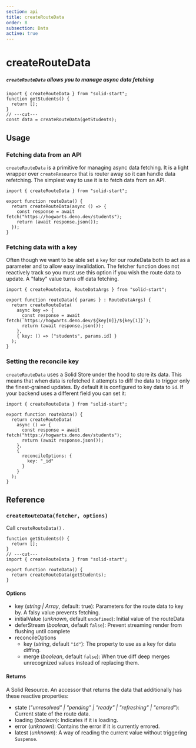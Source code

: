```yaml
---
section: api
title: createRouteData
order: 8
subsection: Data
active: true
---
```


# createRouteData

##### `createRouteData` allows you to manage async data fetching

<div class="text-lg">

```tsx twoslash
import { createRouteData } from "solid-start";
function getStudents() {
  return [];
}
// ---cut---
const data = createRouteData(getStudents);
```

</div>

<table-of-contents></table-of-contents>

## Usage

### Fetching data from an API

`createRouteData` is a primitive for managing async data fetching. It is a light wrapper over `createResource` that is router away so it can handle data refetching. The simplest way to use it is to fetch data from an API.

```tsx twoslash
import { createRouteData } from "solid-start";

export function routeData() {
  return createRouteData(async () => {
    const response = await fetch("https://hogwarts.deno.dev/students");
    return (await response.json());
  });
}
```

### Fetching data with a key

Often though we want to be able set a `key` for our routeData both to act as a parameter and to allow easy invalidation. The fetcher function does not reactively track so you must use this option if you wish the route data to update. A "falsy" value turns off data fetching.

```tsx twoslash
import { createRouteData, RouteDataArgs } from "solid-start";

export function routeData({ params } : RouteDataArgs) {
  return createRouteData(
    async key => {
      const response = await fetch(`https://hogwarts.deno.dev/${key[0]}/${key[1]}`);
      return (await response.json());
    },
    { key: () => ["students", params.id] }
  );
}
```

### Setting the reconcile key

`createRouteData` uses a Solid Store under the hood to store its data. This means that when data is refetched it attempts to diff the data to trigger only the finest-grained updates. By default it is configured to key data to `id`. If your backend uses a different field you can set it:

```tsx twoslash
import { createRouteData } from "solid-start";

export function routeData() {
  return createRouteData(
    async () => {
      const response = await fetch("https://hogwarts.deno.dev/students");
      return (await response.json());
    },
    {
      reconcileOptions: {
        key: "_id"
      }
    }
  );
}
```

## Reference

### `createRouteData(fetcher, options)`

Call `createRouteData()` .

```tsx twoslash
function getStudents() {
  return [];
}
// ---cut---
import { createRouteData } from "solid-start";

export function routeData() {
  return createRouteData(getStudents);
}
```

#### Options

- key (_string | Array_, default: true): Parameters for the route data to key by. A falsy value prevents fetching.
- initialValue (_unknown_, default `undefined`): Initial value of the routeData
- deferStream (_boolean_, default `false`): Prevent streaming render from flushing until complete
- reconcileOptions
  - key (_string_, default `"id"`): The property to use as a key for data diffing.
  - merge (_boolean_, default `false`): When true diff deep merges unrecognized values instead of replacing them.
#### Returns

A Solid Resource. An accessor that returns the data that additionally has these reactive properties:

- state (_"unresolved" | "pending" | "ready" | "refreshing" | "errored"_): Current state of the route data.
- loading (_boolean_): Indicates if it is loading.
- error (_unknown_): Contains the error if it is currently errored.
- latest (_unknown_): A way of reading the current value without triggering `Suspense`.
